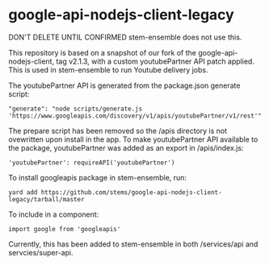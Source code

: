 # google-api-nodejs-client-legacy
DON'T DELETE UNTIL CONFIRMED stem-ensemble does not use this.

This repository is based on a snapshot of our fork of the google-api-nodejs-client, tag v2.1.3, with a custom youtubePartner API patch applied. This is used in stem-ensemble to run Youtube delivery jobs.

The youtubePartner API is generated from the package.json generate script:

```
"generate": "node scripts/generate.js 'https://www.googleapis.com/discovery/v1/apis/youtubePartner/v1/rest'"
```

The prepare script has been removed so the /apis directory is not ovewritten upon install in the app. To make youtubePartner API available to the package, youtubePartner was added as an export in /apis/index.js:

```
'youtubePartner': requireAPI('youtubePartner')
```

To install googleapis package in stem-ensemble, run:

```
yard add https://github.com/stems/google-api-nodejs-client-legacy/tarball/master
```

To include in a component:

```
import google from 'googleapis'
```

Currently, this has been added to stem-ensemble in both /services/api and servcies/super-api.
